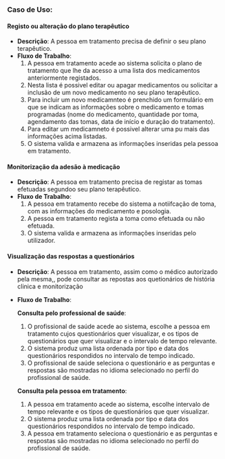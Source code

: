 ### Caso de Uso:
 #### Registo ou alteração do plano terapêutico
- **Descrição**: A pessoa em tratamento precisa de definir o seu plano terapêutico.
- **Fluxo de Trabalho**:
  1. A pessoa em tratamento acede ao sistema  solicita o plano de tratamento que lhe da acesso a uma lista dos medicamentos anteriormente registados.
  2. Nesta lista é possivel editar ou apagar medicamentos ou solicitar a inclusão de um novo medicamento no seu plano terapêutico.
  3. Para incluir um novo medicamnteo é prenchido um formulário em que se indicam as informações sobre o medicamento e tomas programadas (nome do medicamento, quantidade por toma, agendamento das tomas, data de início e duração do tratamento).
  4. Para editar um medicamneto é possivel alterar uma pu mais das informações acima listadas.
  5. O sistema valida e armazena as informações inseridas pela pessoa em tratamento.

 #### Monitorização da adesão à medicação
- **Descrição**: A pessoa em tratamento precisa de registar as tomas efetuadas segundoo seu plano terapêutico.
- **Fluxo de Trabalho**:
  1. A pessoa em tratamento recebe do sistema a notiifcação de toma, com as informações do medicamento e posologia.
  2. A pessoa em tratamento regista a toma como efetuada ou não efetuada.
  3. O sistema valida e armazena as informações inseridas pelo utilizador.

#### Visualização das respostas a questionários

- **Descrição**: A pessoa em tratamento, assim como o médico autorizado pela mesma,, pode consultar as repostas aos quetionários de história clinica e monitorização

- **Fluxo de Trabalho**:

  **Consulta pelo professional de saúde**:
  1. O profissional de saúde acede ao sistema, escolhe a pessoa em tratamento cujos questionários quer visualizar, e os tipos de questionários que quer visualizar e o intervalo de tempo relevante.
  2. O sistema produz uma lista ordenada por tipo e data dos questionários respondidos no intervalo de tempo indicado.
  3. O profissional de saúde seleciona o questionário e as perguntas e respostas são mostradas no idioma selecionado no perfil do profissional de saúde.

  **Consulta pela pessoa em tratamento**:
  1. A pessoa em tratamento acede ao sistema, escolhe intervalo de tempo relevante e os tipos de questionários que quer visualizar.
  2. O sistema produz uma lista ordenada por tipo e data dos questionários respondidos no intervalo de tempo indicado.
  3. A pessoa em tratamento seleciona o questionário e as perguntas e respostas são mostradas no idioma selecionado no perfil do profissional de saúde.
